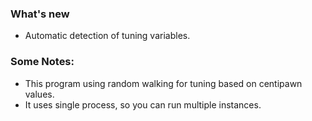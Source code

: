 ### What's new
* Automatic detection of tuning variables.

### Some Notes:
* This program using random walking for tuning based on centipawn values.
* It uses single process, so you can run multiple instances.
